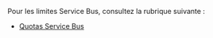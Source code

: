 ﻿Pour les limites Service Bus, consultez la rubrique suivante :

 - [Quotas Service Bus][servicebusquotas]

  [servicebusquotas]: http://msdn.microsoft.com/library/azure/ee732538.aspx

<!--HONumber=47-->
